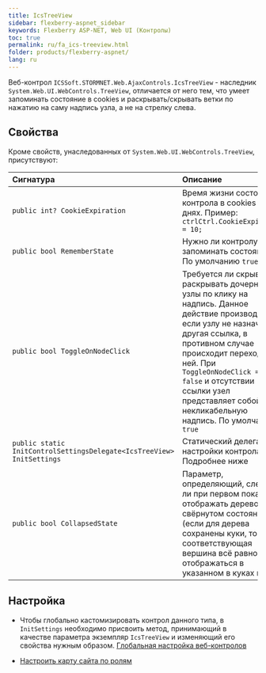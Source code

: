 ```yaml
---
title: IcsTreeView
sidebar: flexberry-aspnet_sidebar
keywords: Flexberry ASP-NET, Web UI (Контролы)
toc: true
permalink: ru/fa_ics-treeview.html
folder: products/flexberry-aspnet/
lang: ru
---
```


Веб-контрол `ICSSoft.STORMNET.Web.AjaxControls.IcsTreeView` - наследник `System.Web.UI.WebControls.TreeView`, отличается от него тем, что умеет запоминать состояние в cookies и раскрывать/скрывать ветки по нажатию на саму надпись узла, а не на стрелку слева.

## Свойства

Кроме свойств, унаследованных от `System.Web.UI.WebControls.TreeView`, присутствуют:

|Сигнатура | Описание|
|:-----------------------|:---------------------------------------------------|
| `public int? CookieExpiration` | Время жизни состояния контрола в cookies в днях. Пример: `ctrlCtrl.CookieExpiration = 10;`|
| `public bool RememberState` | Нужно ли контролу запоминать состояние. По умолчанию `true`|
| `public bool ToggleOnNodeClick` | Требуется ли скрывать/раскрывать дочерние узлы по клику на надпись. Данное действие производится, если узлу не назначена другая ссылка, в противном случае происходит переход по ней. При `ToggleOnNodeClick == false` и отсутствии ссылки узел представляет собой некликабельную надпись. По умолчанию `true`|
| `public static InitControlSettingsDelegate<IcsTreeView> InitSettings` | Статический делегат для настройки контрола. Подробнее ниже|
| `public bool CollapsedState` | Параметр, определяющий, следует ли при первом показе отображать дерево в свёрнутом состоянии (если для дерева сохранены куки, то соответствующая вершина всё равно будет отображаться в указанном в куках виде)|

## Настройка

* Чтобы глобально кастомизировать контрол данного типа, в `InitSettings` необходимо присвоить метод, принимающий в качестве параметра экземпляр `IcsTreeView` и изменяющий его свойства нужным образом. [Глобальная настройка веб-контролов](fa_init-control-settings-delegate.html)

* [Настроить карту сайта по ролям](fa_sitemap-according-roles.html)
